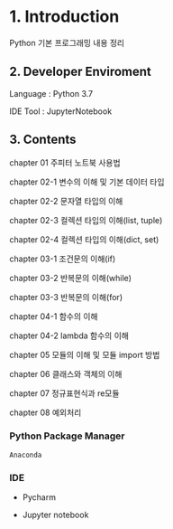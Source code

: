 # 1. Introduction

Python 기본 프로그래밍 내용 정리

## 2. Developer Enviroment

  Language : Python 3.7
 
  IDE Tool : JupyterNotebook

## 3. Contents

   chapter 01   주피터 노트북 사용법
   
   chapter 02-1 변수의 이해 및 기본 데이터 타입
   
   chapter 02-2 문자열 타입의 이해
   
   chapter 02-3 컬렉션 타입의 이해(list, tuple)
   
   chapter 02-4 컬렉션 타입의 이해(dict, set)
   
   chapter 03-1 조건문의 이해(if)
   
   chapter 03-2 반복문의 이해(while)
   
   chapter 03-3 반복문의 이해(for)
   
   chapter 04-1 함수의 이해
   
   chapter 04-2 lambda 함수의 이해
   
   chapter 05   모듈의 이해 및 모듈 import 방법
   
   chapter 06   클래스와 객체의 이해
   
   chapter 07   정규표현식과 re모듈
   
   chapter 08   예외처리

### Python Package Manager



    Anaconda

### IDE

* Pycharm

* Jupyter notebook
